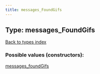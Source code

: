 ```yaml
---
title: messages_FoundGifs
---
```

## Type: messages\_FoundGifs  
[Back to types index](index.md)



### Possible values (constructors):

[messages\_foundGifs](../constructors/messages_foundGifs.md)  

